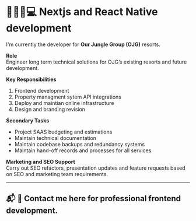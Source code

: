 # 👨🏼‍💻💻 Nextjs and React Native development

I'm currently the developer for **Our Jungle Group (OJG)** resorts.

**Role**\
Engineer long term technical solutions for OJG’s existing resorts and future development.

**Key Responsibilities**
1. Frontend development
2. Property managment sytem API integrations
3. Deploy and maintian online infrastructure
4. Design and branding revision

**Secondary Tasks**
- Project SAAS budgeting and estimations
- Maintain technical documentation
- Maintain codebase backups and redundancy systems
- Maintain hand-off records and processes for all services

**Marketing and SEO Support**\
Carry out SEO refactors, presentation updates and feature requests based on SEO and marketing team requirements.

---
📬 💬 Contact me here for professional frontend development.
---
